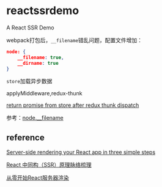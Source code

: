# reactssrdemo

A React SSR Demo

webpack打包后，`__filename`错乱问题，配置文件增加：

```json
node: {
    __filename: true,
    __dirname: true
}
```

`store`加载异步数据

applyMiddleware,redux-thunk

[return promise from store after redux thunk dispatch](https://stackoverflow.com/questions/35069212/return-promise-from-store-after-redux-thunk-dispatch)

参考：[node.__filename](https://webpack.js.org/configuration/node/#node-__filename)

## reference

[Server-side rendering your React app in three simple steps](https://medium.freecodecamp.org/server-side-rendering-your-react-app-in-three-simple-steps-7a82b95db82e)

[React 中同构（SSR）原理脉络梳理](http://www.cnblogs.com/asd667/p/9811981.html)

[从零开始React服务器渲染](http://www.alloyteam.com/2017/01/react-from-scratch-server-render/)